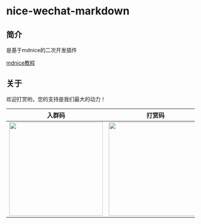 # nice-wechat-markdown

## 简介

是基于mdnice的二次开发插件

[mdnice教程](https://docs.mdnice.com/)


## 关于

欢迎打赏哟，您的支持是我们最大的动力！

|入群码|打赏码|
|---|---|
|<img width="250px" src="https://chengxuxiaohei.cn/uploads/wwgzh.png"/>|<img width="250px" src="https://chengxuxiaohei.cn/images/wechatpay.png"/>|